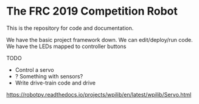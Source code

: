 # The FRC 2019 Competition Robot

This is the repository for code and documentation.

We have the basic project framework down. We can edit/deploy/run code. We have the LEDs mapped
to controller buttons

TODO

  - Control a servo
  - ? Something with sensors?
  - Write drive-train code and drive

https://robotpy.readthedocs.io/projects/wpilib/en/latest/wpilib/Servo.html

